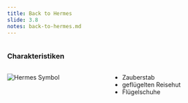 ```yaml
---
title: Back to Hermes
slide: 3.8
notes: back-to-hermes.md
---
```


<!-- .mod: class="columns display-flex-important is-multiline is-mobile" style="display: flex;" -->

<div class="column is-full">

### Charakteristiken

</div>

<div class="columns column is-full is-mobile">

<div class="column is-half">

![Hermes Symbol](https://fs.noim.io/school/hermes/Hermes-Symbol2.png)

</div>

<div class="column is-half" style="text-align: left;">

-   Zauberstab <!-- .mod: class="fragment" -->
-   geflügelten Reisehut <!-- .mod: class="fragment" -->
-   Flügelschuhe <!-- .mod: class="fragment" -->

</div>

</div>
